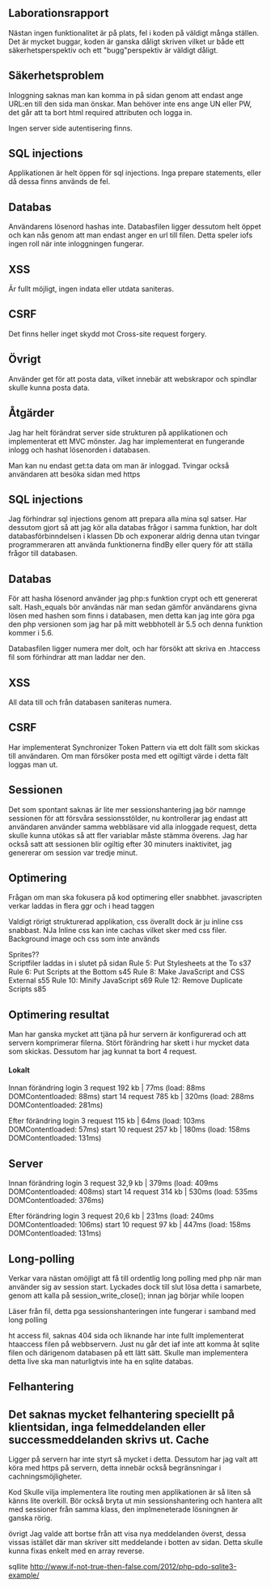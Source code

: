 Laborationsrapport
--------------------- 
Nästan ingen funktionalitet är på plats, fel i koden på väldigt många ställen. Det är mycket buggar, koden är ganska dåligt skriven vilket ur både ett säkerhetsperspektiv och ett "bugg"perspektiv är väldigt dåligt.

Säkerhetsproblem
-----------------------
Inloggning saknas man kan komma in på sidan genom att endast ange URL:en till den sida man önskar. Man behöver inte ens ange UN eller PW, det går att ta bort html required attributen och logga in. 

Ingen server side autentisering finns. 

SQL injections 
---------------
Applikationen är helt öppen för sql injections. Inga prepare statements, eller då dessa finns används de fel. 

Databas
---------
Användarens lösenord hashas inte. Databasfilen ligger dessutom helt öppet och kan nås genom att man endast anger en url till filen.
Detta speler iofs ingen roll när inte inloggningen fungerar. 

XSS 
-------
Är fullt möjligt, ingen indata eller utdata saniteras. 

CSRF
----------
Det finns heller inget skydd mot Cross-site request forgery. 

Övrigt
----------
Använder get för att posta data, vilket innebär att webskrapor och spindlar skulle kunna posta data. 


Åtgärder
-----------
Jag har helt förändrat server side strukturen på applikationen och implementerat ett MVC mönster. Jag har implementerat en fungerande inlogg och hashat lösenorden i databasen. 

Man kan nu endast get:ta data om man är inloggad. 
Tvingar också användaren att besöka sidan med https

SQL injections 
---------------
Jag förhindrar sql injections genom att prepara alla mina sql satser. Har dessutom gjort så att jag kör alla databas frågor i samma funktion, har dolt databasförbinndelsen i klassen Db och exponerar aldrig denna utan tvingar programmeraren att använda funktionerna findBy eller query för att ställa frågor till databasen. 

Databas
---------
För att hasha lösenord använder jag php:s funktion crypt och ett genererat salt. Hash_equals bör användas när man sedan gämför användarens givna lösen med hashen som finns i databasen, men detta kan jag inte göra pga den php versionen som jag har på mitt webbhotell är 5.5 och denna funktion kommer i 5.6. 

Databasfilen ligger numera mer dolt, och har försökt att skriva en .htaccess fil som förhindrar att man laddar ner den. 

XSS 
-------
All data till och från databasen saniteras numera.

CSRF
----------
Har implementerat Synchronizer Token Pattern via ett dolt fällt som skickas till användaren. Om man försöker posta med ett ogiltigt värde i detta fält loggas man ut. 

Sessionen
-------------------
Det som spontant saknas är lite mer sessionshantering jag bör namnge sessionen för att försvåra sessionsstölder, nu kontrollerar jag endast att användaren använder samma webbläsare vid alla inloggade request, detta skulle kunna utökas så att fler variablar måste stämma överens. 
Jag har också satt att sessionen blir ogiltig efter 30 minuters inaktivitet, jag genererar om session var tredje minut. 


Optimering
------------------------
Frågan om man ska fokusera på kod optimering eller snabbhet. 
javascripten verkar laddas in flera ggr och i head taggen

Valdigt rörigt strukturerad applikation, css överallt dock är ju inline css snabbast. NJa 
Inline css kan inte cachas vilket sker med css filer. 
Background image och css som inte används


Sprites??  
Scriptfiler laddas in i slutet på sidan
Rule 5: Put Stylesheets at the To s37
Rule 6: Put Scripts at the Bottom  s45
Rule 8: Make JavaScript and CSS External s55
Rule 10: Minify JavaScript s69
Rule 12: Remove Duplicate Scripts s85

Optimering resultat
-------------------
Man har ganska mycket att tjäna på hur servern är konfigurerad och att servern komprimerar filerna. Stört förändring har skett i hur mycket data som skickas. Dessutom har jag kunnat ta bort 4 request. 

<h4>Lokalt</h4>
Innan förändring
login 3 request 192 kb | 77ms (load: 88ms DOMContentloaded: 88ms)
start 14 request 785 kb | 320ms (load: 288ms DOMContentloaded: 281ms)

Efter förändring
login 3 request 115 kb | 64ms (load: 103ms DOMContentloaded: 57ms)
start 10 request 257 kb | 180ms (load: 158ms DOMContentloaded: 131ms)

Server
-------
Innan förändring
login 3 request 32,9 kb | 379ms (load: 409ms DOMContentloaded: 408ms)
start 14 request 314 kb | 530ms (load: 535ms DOMContentloaded: 376ms)

Efter förändring
login 3 request 20,6 kb | 231ms (load: 240ms DOMContentloaded: 106ms)
start 10 request 97 kb | 447ms (load: 158ms DOMContentloaded: 131ms)


Long-polling
-------------------------
Verkar vara nästan omöjligt att få till ordentlig long polling med php när man använder sig av session start. Lyckades dock till slut lösa detta i samarbete, genom att kalla på session_write_close(); innan jag börjar while loopen

Läser från fil, detta pga sessionshanteringen inte fungerar i samband med long polling 


ht access fil, saknas 404 sida och liknande
har inte fullt implementerat htaaccess filen på webbservern. Just nu går det iaf inte att komma åt sqlite filen och därigenom databasen på ett lätt sätt. 
Skulle man implementera detta live ska man naturligtvis inte ha en sqlite databas.

Felhantering
------------
Det saknas mycket felhantering speciellt på klientsidan, inga felmeddelanden eller successmeddelanden skrivs ut. 
Cache
------------
Ligger på servern har inte styrt så mycket i detta. Dessutom har jag valt att köra med https på servern, detta innebär också begränsningar i cachningsmöjligheter. 

Kod
Skulle vilja implementera lite routing men applikationen är så liten så känns lite overkill. 
Bör också bryta ut min sessionshantering och hantera allt med sessioner från samma klass, den implmeneterade lösningnen är ganska rörig. 

övrigt
Jag valde att bortse från att visa nya meddelanden överst, dessa vissas istället där man skriver sitt meddelande i botten av sidan. Detta skulle kunna fixas enkelt med en array reverse.

sqllite
http://www.if-not-true-then-false.com/2012/php-pdo-sqlite3-example/